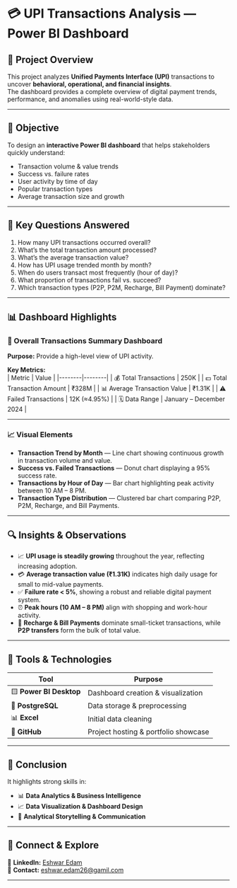 # 💳 UPI Transactions Analysis — Power BI Dashboard  

## 📘 Project Overview  
This project analyzes **Unified Payments Interface (UPI)** transactions to uncover **behavioral, operational, and financial insights**.  
The dashboard provides a complete overview of digital payment trends, performance, and anomalies using real-world-style data.  

---

## 🎯 Objective  
To design an **interactive Power BI dashboard** that helps stakeholders quickly understand:  
- Transaction volume & value trends  
- Success vs. failure rates  
- User activity by time of day  
- Popular transaction types  
- Average transaction size and growth  

---

## 🧠 Key Questions Answered  
1. How many UPI transactions occurred overall?  
2. What’s the total transaction amount processed?  
3. What’s the average transaction value?  
4. How has UPI usage trended month by month?  
5. When do users transact most frequently (hour of day)?  
6. What proportion of transactions fail vs. succeed?  
7. Which transaction types (P2P, P2M, Recharge, Bill Payment) dominate?  

---

## 📊 Dashboard Highlights  

### 🧾 Overall Transactions Summary Dashboard  
**Purpose:** Provide a high-level view of UPI activity.  

**Key Metrics:**  
| Metric | Value |
|--------|--------|
| 💰 Total Transactions | 250K |
| 💵 Total Transaction Amount | ₹328M |
| 📊 Average Transaction Value | ₹1.31K |
| ⚠️ Failed Transactions | 12K (≈4.95%) |
| 🗓️ Data Range | January – December 2024 |

---

### 📈 Visual Elements  
- **Transaction Trend by Month** — Line chart showing continuous growth in transaction volume and value.  
- **Success vs. Failed Transactions** — Donut chart displaying a 95% success rate.  
- **Transactions by Hour of Day** — Bar chart highlighting peak activity between 10 AM – 8 PM.  
- **Transaction Type Distribution** — Clustered bar chart comparing P2P, P2M, Recharge, and Bill Payments.  

---

## 🔍 Insights & Observations  
- 📈 **UPI usage is steadily growing** throughout the year, reflecting increasing adoption.  
- 💳 **Average transaction value (₹1.31K)** indicates high daily usage for small to mid-value payments.  
- ✅ **Failure rate < 5%**, showing a robust and reliable digital payment system.  
- ⏰ **Peak hours (10 AM – 8 PM)** align with shopping and work-hour activity.  
- 🛒 **Recharge & Bill Payments** dominate small-ticket transactions, while **P2P transfers** form the bulk of total value.  

---

## 🧰 Tools & Technologies  
| Tool | Purpose |
|------|----------|
| 🟨 **Power BI Desktop** | Dashboard creation & visualization |
| 🐘 **PostgreSQL** | Data storage & preprocessing |
| 📊 **Excel** | Initial data cleaning |
| 🧭 **GitHub** | Project hosting & portfolio showcase |

---

## 🏁 Conclusion   

It highlights strong skills in:  
- 📊 **Data Analytics & Business Intelligence**  
- 📈 **Data Visualization & Dashboard Design**  
- 💬 **Analytical Storytelling & Communication**  





---

## 🌟 Connect & Explore  
 
💼 **LinkedIn:** [Eshwar Edam](www.linkedin.com/in/eshwaredam)  
📧 **Contact:** [eshwar.edam26@gamil.com](mailto:eshwar.edam26@gmail.com)  

---

